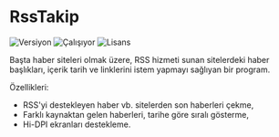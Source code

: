 # RssTakip

<img src="https://img.shields.io/badge/Versiyon-1.01-blueviolet.svg?style=flat" alt="Versiyon" /> <img src="https://img.shields.io/badge/Durum-Çalışıyor-success.svg?style=flat" alt="Çalışıyor" /> <img src="https://img.shields.io/badge/Lisans-MIT-blue.svg?style=flat" alt="Lisans" />

Başta haber siteleri olmak üzere, RSS hizmeti sunan sitelerdeki haber başlıkları, içerik tarih ve linklerini istem yapmayı sağlıyan bir program.

Özellikleri:

- RSS'yi destekleyen haber vb. sitelerden son haberleri çekme,
- Farklı kaynaktan gelen haberleri, tarihe göre sıralı gösterme,
- Hi-DPI ekranları destekleme.
